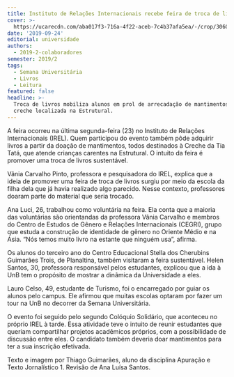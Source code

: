 ```yaml
---
title: Instituto de Relações Internacionais recebe feira de troca de livros solidária
cover: >-
  https://ucarecdn.com/aba017f3-716a-4f22-aceb-7c4b37afa5ea/-/crop/3060x2102/0,0/-/preview/-/enhance/61/
date: '2019-09-24'
editorial: universidade
authors:
  - 2019-2-colaboradores
semester: 2019/2
tags:
  - Semana Universitária
  - Livros
  - Leitura
featured: false
headline: >-
  Troca de livros mobiliza alunos em prol de arrecadação de mantimentos para
  creche localizada na Estrutural.
---
```

A feira ocorreu na última segunda-feira (23) no Instituto de Relações Internacionais (IREL). Quem participou do evento também pôde adquirir livros a partir da doação de mantimentos, todos destinados à Creche da Tia Tatá, que atende crianças carentes na Estrutural. O intuito da feira é promover uma troca de livros sustentável.

Vânia Carvalho Pinto, professora e pesquisadora do IREL, explica que a ideia de promover uma feira de troca de livros surgiu por meio da escola da filha dela que já havia realizado algo parecido. Nesse contexto, professores doaram parte do material que seria trocado. 

Ana Luci, 26, trabalhou como voluntária na feira. Ela conta que a maioria das voluntárias são orientandas da professora Vânia Carvalho e membros do Centro de Estudos de Gênero e Relações Internacionais (CEGRI), grupo que estuda a construção de identidade de gênero no Oriente Médio e na Ásia. “Nós temos muito livro na estante que ninguém usa”, afirma.

Os alunos do terceiro ano do Centro Educacional Stella dos Cherubins Guimarães Trois, de Planaltina, também visitaram a feira sustentável. Helen Santos, 30, professora responsável pelos estudantes, explicou que a ida à UnB tem o propósito de mostrar a dinâmica da Universidade a eles.

Lauro Celso, 49, estudante de Turismo, foi o encarregado por guiar os alunos pelo campus. Ele afirmou que muitas escolas optaram por fazer um tour na UnB no decorrer da Semana Universitária.

O evento foi seguido pelo segundo Colóquio Solidário, que aconteceu no próprio IREL à tarde. Essa atividade teve o intuito de reunir estudantes que queriam compartilhar projetos acadêmicos próprios, com a possibilidade de discussão entre eles. O candidato também deveria doar mantimentos para ter a sua inscrição efetivada.

Texto e imagem por Thiago Guimarães, aluno da disciplina Apuração e Texto Jornalístico 1. Revisão de Ana Luísa Santos.
